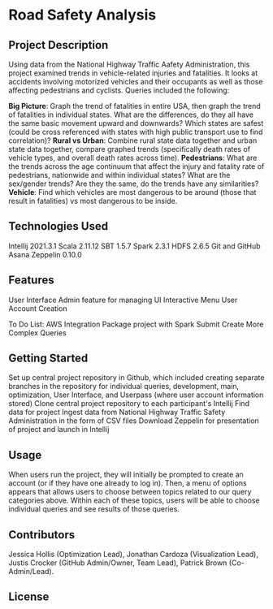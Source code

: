 # Road Safety Analysis

## Project Description
Using data from the National Highway Traffic Aafety Administration, this project examined trends in vehicle-related injuries and fatalities. It looks at accidents involving motorized vehicles and their occupants as well as those affecting pedestrians and cyclists. Queries included the following: 

**Big Picture**: Graph the trend of fatalities in entire USA, then graph the trend of fatalities in individual states. What are the differences, do they all have the same basic movement upward and downwards? Which states are safest (could be cross referenced with states with high public transport use to find correlation)?
**Rural vs Urban**: Combine rural state data together and urban state data together, compare graphed trends (specifically death rates of vehicle types, and overall death rates across time).
**Pedestrians**: What are the trends across the age continuum that affect the injury and fatality rate of pedestrians, nationwide and within individual states? What are the sex/gender trends? Are they the same, do the trends have any similarities?
**Vehicle**: Find which vehicles are most dangerous to be around (those that result in fatalities) vs most dangerous to be inside.

## Technologies Used
Intellij 2021.3.1
Scala 2.11.12
SBT 1.5.7
Spark 2.3.1
HDFS 2.6.5
Git and GitHub 
Asana
Zeppelin 0.10.0

## Features
User Interface
Admin feature for managing UI
Interactive Menu
User Account Creation

To Do List:
AWS Integration
Package project with Spark Submit
Create More Complex Queries

## Getting Started
Set up central project repository in Github, which included creating separate branches in the repository for individual queries, development, main, optimization, User Interface, and Userpass (where user account information stored)
Clone central project repository to each participant's Intellij
Find data for project
Ingest data from National Highway Traffic Safety Administration in the form of CSV files
Download Zeppelin for presentation of project and launch in Intellij

## Usage
When users run the project, they will initially be prompted to create an account (or if they have one already to log in). Then, a menu of options appears that allows users to choose between topics related to our query categories above.  Within each of these topics, users will be able to choose individual queries and see results of those queries. 

## Contributors
Jessica Hollis (Optimization Lead), Jonathan Cardoza (Visualization Lead), Justis Crocker (GitHub Admin/Owner, Team Lead), Patrick Brown (Co-Admin/Lead).

## License




